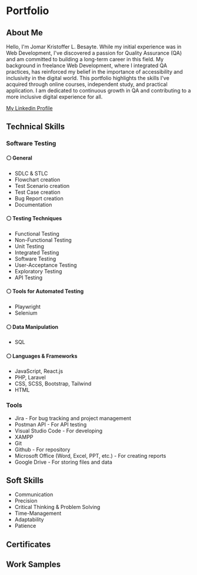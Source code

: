 # Portfolio

## About Me
Hello, I'm Jomar Kristoffer L. Besayte. While my initial experience was in Web Development, I've discovered a passion for Quality Assurance (QA) and am committed to building a long-term career in this field. My background in freelance Web Development, where I integrated QA practices, has reinforced my belief in the importance of accessibility and inclusivity in the digital world. This portfolio highlights the skills I've acquired through online courses, independent study, and practical application. I am dedicated to continuous growth in QA and contributing to a more inclusive digital experience for all.

[My Linkedin Profile](https://www.linkedin.com/in/jomar-kristoffer-besayte-587256312/)

## Technical Skills
### Software Testing
#### :white_circle: General
* SDLC & STLC
* Flowchart creation
* Test Scenario creation
* Test Case creation
* Bug Report creation
* Documentation
  
#### :white_circle: Testing Techniques
* Functional Testing
* Non-Functional Testing
* Unit Testing
* Integrated Testing
* Software Testing
* User-Acceptance Testing
* Exploratory Testing
* API Testing

#### :white_circle: Tools for Automated Testing
* Playwright
* Selenium

#### :white_circle: Data Manipulation
* SQL

#### :white_circle: Languages & Frameworks
* JavaScript, React.js
* PHP, Laravel
* CSS, SCSS, Bootstrap, Tailwind
* HTML

### Tools
* Jira - For bug tracking and project management
* Postman API - For API testing
* Visual Studio Code - For developing
* XAMPP
* Git
* Github - For repository
* Microsoft Office (Word, Excel, PPT, etc.) - For creating reports
* Google Drive - For storing files and data

## Soft Skills
* Communication
* Precision
* Critical Thinking & Problem Solving
* Time-Management
* Adaptability
* Patience

## Certificates

## Work Samples
